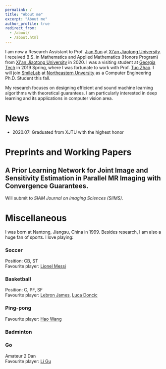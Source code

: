 ```yaml
---
permalink: /
title: "About me"
excerpt: "About me"
author_profile: true
redirect_from: 
  - /about/
  - /about.html
---
```

I am now a Research Assistant to Prof. [Jian Sun](http://gr.xjtu.edu.cn/web/jiansun) at [Xi'an Jiaotong University](http://en.xjtu.edu.cn/index.htm). I received  B.S. in Mathematics and Applied Mathematics (Honors Program) from [Xi'an Jiaotong University](http://en.xjtu.edu.cn/index.htm) in 2020. I was a visiting student at [Georgia Tech](https://www.gatech.edu/) in 2019 Spring, where I was fortunate to work with Prof. [Tuo Zhao](https://www2.isye.gatech.edu/~tzhao80/). I will join [SmileLab](https://web.northeastern.edu/smilelab/) at [Northeastern Unversity](https://www.northeastern.edu/) as a Computer Engineering Ph.D. Student this fall.

My research focuses on designing efficient and sound machine learning algorithms with theoretical guarantees. I am particularly interested in deep learning and its applications in computer vision area.

# News
* 2020.07: Graduated from XJTU with the highest honor

# Preprints and Working Papers
## A Prior Learning Network for Joint Image and Sensitivity Estimation in Parallel MR Imaging with Convergence Guarantees.
Will submit to *SIAM Journal on Imaging Sciences (SIIMS)*.

# Miscellaneous
I was born at Nantong, Jiangsu, China in 1999. Besides research, I am also a huge fan of sports. I love playing:
### Soccer
Position: CB, ST  
Favourite player: [Lionel Messi](https://en.wikipedia.org/wiki/Lionel_Messi)
### Basketball
Position: C, PF, SF  
Favourite player: [Lebron James](https://en.wikipedia.org/wiki/LeBron_James), [Luca Doncic](https://en.wikipedia.org/wiki/Luka_Don%C4%8Di%C4%87)
### Ping-pong
Favourite player: [Hao Wang](https://en.wikipedia.org/wiki/Wang_Hao_(table_tennis,_born_1983))
### Badminton
### Go
Amateur 2 Dan  
Favourite player: [Li Gu](https://en.wikipedia.org/wiki/Gu_Li_(Go_player))





